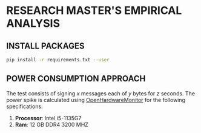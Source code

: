 # RESEARCH MASTER'S EMPIRICAL ANALYSIS

## INSTALL PACKAGES 
```bash
pip install -r requirements.txt --user
```

## POWER CONSUMPTION APPROACH

The test consists of signing *x* messages each of *y* bytes for *z* seconds. The power spike is calculated using [OpenHardwareMonitor](https://openhardwaremonitor.org) for the following specifications:

1. **Processor**: Intel i5-1135G7
2. **Ram**: 12 GB DDR4 3200 MHZ

